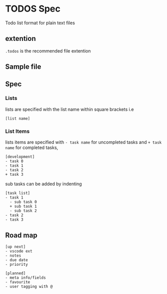# TODOS Spec

Todo list format for plain text files

## extention
`.todos` is the recommended file extention

## Sample file



## Spec

### Lists
lists are specified with the list name within square brackets
i.e
```
[list name]
```



### List Items
lists items are specified with `- task name` for uncompleted tasks
and `+ task name` for completed tasks,

```
[development]
- task 0
- task 1
- task 2
+ task 3
```
sub tasks can be added by indenting
```
[task list]
- task 1
  - sub task 0
  + sub task 1
  - sub task 2
- task 2
- task 3
```


## Road map
```
[up next]
- vscode ext
- notes
- due date
- priority

[planned]
- meta info/fields
- favourite
- user tagging with @
```